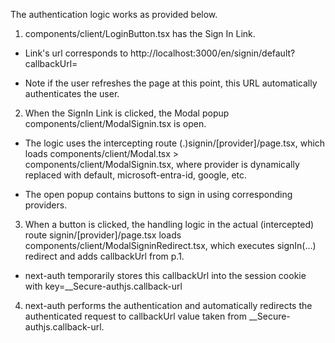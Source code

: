 The authentication logic works as provided below.

1. components/client/LoginButton.tsx has the Sign In Link.

- Link's url corresponds to http://localhost:3000/en/signin/default?callbackUrl=<page-url-where-login-button-was-clicked-from>

- Note if the user refreshes the page at this point, this URL automatically authenticates the user.

2. When the SignIn Link is clicked, the Modal popup components/client/ModalSignin.tsx is open.

- The logic uses the intercepting route (.)signin/[provider]/page.tsx, which loads components/client/Modal.tsx > components/client/ModalSignin.tsx, where provider is dynamically replaced with default, microsoft-entra-id, google, etc.

- The open popup contains buttons to sign in using corresponding providers.

3. When a button is clicked, the handling logic in the actual (intercepted) route signin/[provider]/page.tsx loads components/client/ModalSigninRedirect.tsx, which executes signIn(...) redirect and adds callbackUrl from p.1.

- next-auth temporarily stores this callbackUrl into the session cookie with key=\_\_Secure-authjs.callback-url

4. next-auth performs the authentication and automatically redirects the authenticated request to callbackUrl value taken from \_\_Secure-authjs.callback-url.
